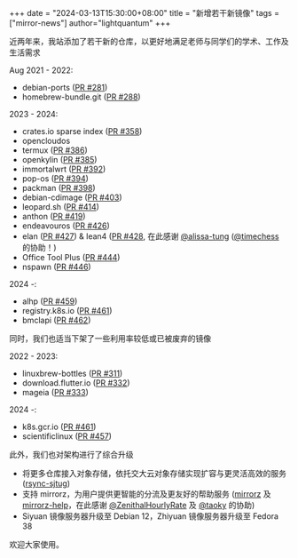 +++
date = "2024-03-13T15:30:00+08:00"
title = "新增若干新镜像"
tags = ["mirror-news"]
author="lightquantum"
+++

近两年来，我站添加了若干新的仓库，以更好地满足老师与同学们的学术、工作及生活需求

Aug 2021 - 2022:
* debian-ports ([PR #281](https://github.com/sjtug/mirror-docker-unified/pull/281))
* homebrew-bundle.git ([PR #288](https://github.com/sjtug/mirror-docker-unified/pull/288))

2023 - 2024:
* crates.io sparse index ([PR #358](https://github.com/sjtug/mirror-docker-unified/pull/358))
* opencloudos
* termux ([PR #386](https://github.com/sjtug/mirror-docker-unified/pull/386))
* openkylin ([PR #385](https://github.com/sjtug/mirror-docker-unified/pull/385))
* immortalwrt ([PR #392](https://github.com/sjtug/mirror-docker-unified/pull/392))
* pop-os ([PR #394](https://github.com/sjtug/mirror-docker-unified/pull/394))
* packman ([PR #398](https://github.com/sjtug/mirror-docker-unified/pull/398))
* debian-cdimage ([PR #403](https://github.com/sjtug/mirror-docker-unified/pull/403))
* leopard.sh ([PR #414](https://github.com/sjtug/mirror-docker-unified/pull/414))
* anthon ([PR #419](https://github.com/sjtug/mirror-docker-unified/pull/419))
* endeavouros ([PR #426](https://github.com/sjtug/mirror-docker-unified/pull/426))
* elan ([PR #427](https://github.com/sjtug/mirror-docker-unified/pull/427)) & lean4 ([PR #428](https://github.com/sjtug/mirror-docker-unified/pull/428), 在此感谢 [@alissa-tung](https://github.com/alissa-tung) ([@timechess](https://github.com/timechess) 的协助！)
* Office Tool Plus ([PR #444](https://github.com/sjtug/mirror-docker-unified/pull/444))
* nspawn ([PR #446](https://github.com/sjtug/mirror-docker-unified/pull/446))

2024 -:
* alhp ([PR #459](https://github.com/sjtug/mirror-docker-unified/pull/459))
* registry.k8s.io ([PR #461](https://github.com/sjtug/mirror-docker-unified/pull/461))
* bmclapi ([PR #462](https://github.com/sjtug/mirror-docker-unified/pull/462))

同时，我们也适当下架了一些利用率较低或已被废弃的镜像

2022 - 2023:
- linuxbrew-bottles ([PR #311](https://github.com/sjtug/mirror-docker-unified/pull/311))
- download.flutter.io ([PR #332](https://github.com/sjtug/mirror-docker-unified/pull/332))
- mageia ([PR #333](https://github.com/sjtug/mirror-docker-unified/pull/333))

2024 -:
- k8s.gcr.io ([PR #461](https://github.com/sjtug/mirror-docker-unified/pull/461))
- scientificlinux ([PR #457](https://github.com/sjtug/mirror-docker-unified/pull/457))

此外，我们也对架构进行了综合升级
- 将更多仓库接入对象存储，依托交大云对象存储实现扩容与更灵活高效的服务 ([rsync-sjtug](https://github.com/sjtug/rsync-sjtug))
- 支持 mirrorz，为用户提供更智能的分流及更友好的帮助服务 ([mirrorz](https://mirrorz.org/) 及 [mirrorz-help](https://help.mirrors.cernet.edu.cn/)，在此感谢 [@ZenithalHourlyRate](https://github.com/ZenithalHourlyRate) 及 [@taoky](https://github.com/taoky) 的协助)
- Siyuan 镜像服务器升级至 Debian 12，Zhiyuan 镜像服务器升级至 Fedora 38

欢迎大家使用。
